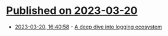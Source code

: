 # [Published on 2023-03-20](index.md)

* [2023-03-20, 16:40:58](https://lobste.rs/s/la80l0/deep_dive_into_logging_ecosystem) - [A deep dive into logging ecosystem](https://www.parseable.io/blog/log-ecosystem-overview)
